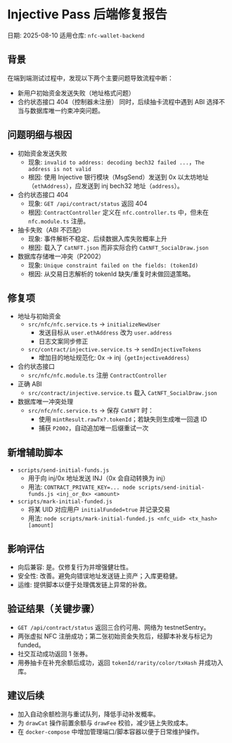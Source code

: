 # Injective Pass 后端修复报告

日期: 2025-08-10
适用仓库: `nfc-wallet-backend`

## 背景
在端到端测试过程中，发现以下两个主要问题导致流程中断：
- 新用户初始资金发送失败（地址格式问题）
- 合约状态接口 404（控制器未注册）
同时，后续抽卡流程中遇到 ABI 选择不当与数据库唯一约束冲突问题。

## 问题明细与根因
- 初始资金发送失败
  - 现象: `invalid to address: decoding bech32 failed ...`，`The address is not valid`
  - 根因: 使用 Injective 银行模块（MsgSend）发送到 0x 以太坊地址（`ethAddress`），应发送到 inj bech32 地址（`address`）。
- 合约状态接口 404
  - 现象: `GET /api/contract/status` 返回 404
  - 根因: `ContractController` 定义在 `nfc.controller.ts` 中，但未在 `nfc.module.ts` 注册。
- 抽卡失败（ABI 不匹配）
  - 现象: 事件解析不稳定、后续数据入库失败概率上升
  - 根因: 载入了 `CatNFT.json` 而非实际合约 `CatNFT_SocialDraw.json`
- 数据库存储唯一冲突（P2002）
  - 现象: `Unique constraint failed on the fields: (tokenId)`
  - 根因: 从交易日志解析的 tokenId 缺失/重复时未做回退策略。

## 修复项
- 地址与初始资金
  - `src/nfc/nfc.service.ts` → `initializeNewUser`
    - 发送目标从 `user.ethAddress` 改为 `user.address`
    - 日志文案同步修正
  - `src/contract/injective.service.ts` → `sendInjectiveTokens`
    - 增加目的地址规范化: 0x → inj（`getInjectiveAddress`）
- 合约状态接口
  - `src/nfc/nfc.module.ts` 注册 `ContractController`
- 正确 ABI
  - `src/contract/injective.service.ts` 载入 `CatNFT_SocialDraw.json`
- 数据库唯一冲突处理
  - `src/nfc/nfc.service.ts` → 保存 `CatNFT` 时：
    - 使用 `mintResult.rawTx?.tokenId`；若缺失则生成唯一回退 ID
    - 捕获 `P2002`，自动追加唯一后缀重试一次

## 新增辅助脚本
- `scripts/send-initial-funds.js`
  - 用于向 inj/0x 地址发送 INJ（0x 会自动转换为 inj）
  - 用法: `CONTRACT_PRIVATE_KEY=... node scripts/send-initial-funds.js <inj_or_0x> <amount>`
- `scripts/mark-initial-funded.js`
  - 将某 UID 对应用户 `initialFunded=true` 并记录交易
  - 用法: `node scripts/mark-initial-funded.js <nfc_uid> <tx_hash> [amount]`

## 影响评估
- 向后兼容: 是。仅修复行为并增强健壮性。
- 安全性: 改善。避免向错误地址发送链上资产；入库更稳健。
- 运维: 提供脚本以便于处理偶发链上异常的补救。

## 验证结果（关键步骤）
- `GET /api/contract/status` 返回三合约可用、网络为 testnetSentry。
- 两张虚拟 NFC 注册成功；第二张初始资金失败后，经脚本补发与标记为 funded。
- 社交互动成功返回 1 张券。
- 用券抽卡在补充余额后成功，返回 `tokenId/rarity/color/txHash` 并成功入库。

## 建议后续
- 加入自动余额检测与重试队列，降低手动补发概率。
- 为 `drawCat` 操作前置余额与 `drawFee` 校验，减少链上失败成本。
- 在 `docker-compose` 中增加管理端口/脚本容器以便于日常维护操作。
